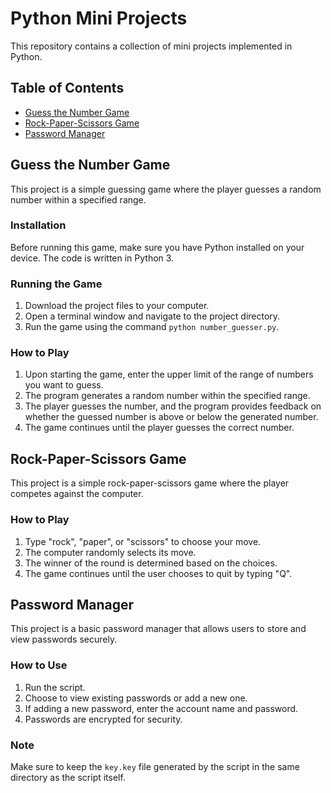 # Python Mini Projects

This repository contains a collection of mini projects implemented in Python.

## Table of Contents
- [Guess the Number Game](#guess-the-number-game)
- [Rock-Paper-Scissors Game](#rock-paper-scissors-game)
- [Password Manager](#password-manager)

## Guess the Number Game
This project is a simple guessing game where the player guesses a random number within a specified range.

### Installation

Before running this game, make sure you have Python installed on your device. The code is written in Python 3.

### Running the Game

1. Download the project files to your computer.
2. Open a terminal window and navigate to the project directory.
3. Run the game using the command `python number_guesser.py`.

### How to Play

1. Upon starting the game, enter the upper limit of the range of numbers you want to guess.
2. The program generates a random number within the specified range.
3. The player guesses the number, and the program provides feedback on whether the guessed number is above or below the generated number.
4. The game continues until the player guesses the correct number.

## Rock-Paper-Scissors Game
This project is a simple rock-paper-scissors game where the player competes against the computer.

### How to Play

1. Type "rock", "paper", or "scissors" to choose your move.
2. The computer randomly selects its move.
3. The winner of the round is determined based on the choices.
4. The game continues until the user chooses to quit by typing "Q".

## Password Manager
This project is a basic password manager that allows users to store and view passwords securely.

### How to Use

1. Run the script.
2. Choose to view existing passwords or add a new one.
3. If adding a new password, enter the account name and password.
4. Passwords are encrypted for security.

### Note
Make sure to keep the `key.key` file generated by the script in the same directory as the script itself.